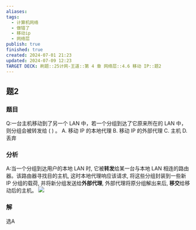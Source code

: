 ```yaml
---
aliases: 
tags:
  - 计算机网络
  - 做错了
  - 移动ip
  - 网络层
publish: true
finished: true
created: 2024-07-01 21:23
updated: 2024-07-09 12:23
TARGET DECK: 刷题::25计网-王道::第 4 章 网络层::4.6 移动 IP::题2
---
```


## 题2
### 题目
Q:一台主机移动到了另一个 LAN 中，若一个分组到达了它原来所在的 LAN 中，则分组会被转发给 ( ) 。
A. 移动 IP 的本地代理
B. 移动 IP 的外部代理
C. 主机
D. 丢弃
### 分析
A:当一个分组到达用户的本地 LAN 时, 它被**转发**给某一台与本地 LAN 相连的路由器。该路由器寻找目的主机, 这时本地代理响应该请求, 将这些分组封装到一些新 IP 分组的载荷, 并将新分组发送给**外部代理**, 外部代理将原分组解出来后, **移交**给移动后的主机。
![](https://img.hwenyi.live/202407091225298.webp)
### 解
选A
<!--ID: 1720513341968-->



